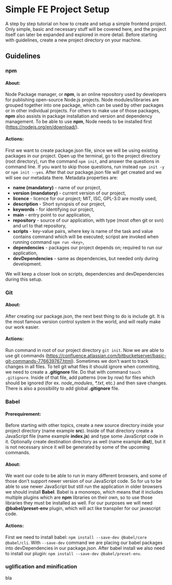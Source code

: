 # Simple FE Project Setup
A step by step tutorial on how to create and setup a simple frontend project. Only simple, basic and necessary stuff will be covered here, and the project itself can later be expanded and explored in more detail. Before starting with guidelines, create a new project directory on your machine.
## Guidelines
### npm
#### About:
Node Package manager, or **npm**, is an online repository used by developers for publishing open-source Node.js projects. Node modules/libraries are grouped together into one package, which can be used by other packages or in other individual projects. For others to make use of those packages, **npm** also assists in package installation and version and dependency management. 
To be able to use **npm**, Node needs to be installed first (https://nodejs.org/en/download/).

#### Actions:
First we want to create package.json file, since we will be using existing packages in our project. Open up the terminal, go to the project directory (root directory), run the command ```npm init```, and answer the questions in command line. If you want to skip those questions, run instead ```npm init -y``` or ```npm init --yes```. After that our package.json file will get created and we will see our metadata there. Metadata properties are:
- **name (mandatory)** - name of our project,
- **version (mandatory)** - current version of our project,
- **licence** - licence for our project; MIT, ISC, GPL-3.0 are mostly used,
- **description** - Short synopsis of our project,
- **keywords** - for identifying our project,
- **main** - entry point to our application,
- **repository** - source of our application, with type (most often git or svn) and url to that repository,
- **scripts** - key-value pairs, where key is name of the task and value contains command which will be executed; scripst are invoked when running command ```npm run <key>```,
- **dependencies** - packages our project depends on; required to run our application,
- **devDependencies** - same as dependencies, but needed only during development.

We will keep a closer look on scripts, dependencies and devDependencies during this setup.

### Git
#### About:
After creating our package.json, the next best thing to do is include git. It is the most famous version control system in the world, and will really make our work easier.
#### Actions:
Run command in root of our project directory ```git init```. Now we are able to use git commands (https://confluence.atlassian.com/bitbucketserver/basic-git-commands-776639767.html).
Sometimes we don't want to track changes in all files. To tell git what files it should ignore when commiting, we need to create a **.gitignore** file. Do that with command ```touch .gitignore```. Inside of that file, add patterns (row by row) for files which should be ignored (for ex. *node_modules*, *\*.txt*, etc.) and then save changes. There is also a possibility to add global **.gitignore** file.
### Babel
#### Prerequirement:
Before starting with other topics, create a new source directory inside your project directory (name example **src**). Inside of that directory create a JavaScript file (name example **index.js**) and type some JavaScript code in it. Optionally create destination directory as well (name example **dist**), but it is not necessary since it will be generated by some of the upcoming commands.
#### About:
We want our code to be able to run in many different browsers, and some of those don't support newer version of our JavaScript code. So for us to be able to use newer JavaScript but still run the application in older browsers we should install **Babel**. Babel is a monorepo, which means that it includes multiple plugins which are **npm** libraries on their own, so to use those libraries they must be installed as well. For our purposes we will need **@babel/preset-env** plugin, which will act like transpiler for our javascript code.
#### Actions:
First we need to install babel: ```npm install --save-dev @babel/core @babel/cli```. With ```--save-dev``` command we are placing our babel packages into devDependencies in our package.json. After babel install we also need to install our plugin: ```npm install --save-dev @babel/preset-env```.
### uglification and minification
bla
